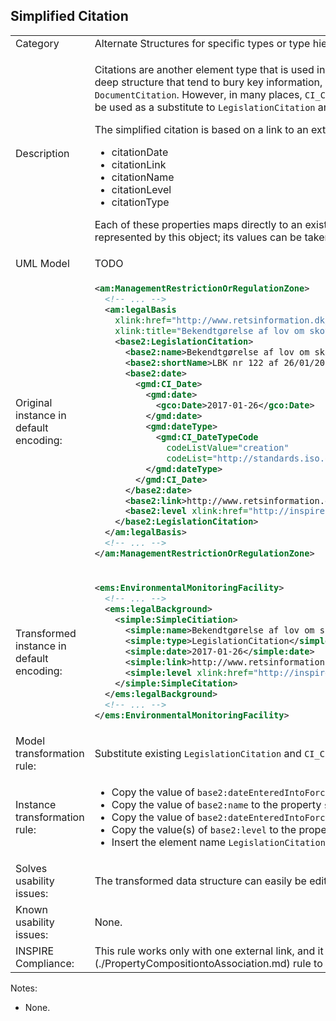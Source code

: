 ## Simplified Citation

<table>
<tr>
<td>Category</td>
<td>Alternate Structures for specific types or type hierarchies</td>
</tr>
<tr>
<td>Description</td>
<td><p>Citations are another element type that is used in many different places throughout the INSPIRE data specifications. ISO 19115 defines <code>CI_Citation</code>, which has a very deep structure that tend to bury key information, creating a lot of overhead. INSPIRE introduced two base types to simplify citations, <code>LegislationCitation</code> and <code>DocumentCitation</code>. However, in many places, <code>CI_Citation</code> is in use. This rule proposes a simplified alternative representation for <code>CI_Citation</code>. For consistency, it can also be used as a substitute to <code>LegislationCitation</code> and <code>DocumentCitation</code> when no external register is available.</p> 
<p>The simplified citation is based on a link to an external publication and adds minimal information with four properties:</p>
<ul>
    <li>citationDate</li>
    <li>citationLink</li>
    <li>citationName</li>
    <li>citationLevel</li>
    <li>citationType</li>
</ul>
<p>Each of these properties maps directly to an existing property of the original citation types. The <code>citationType</code> property can be used to indicate what kind of citation is represented by this object; its values can be taken from the original type name, or can be based on a codelist.</p>
</td>
</tr>
<tr>
<td>UML Model</td>
<td>TODO</td>
</tr>
<tr>
<td>Original instance in default encoding:</td>
<td>

```xml
<am:ManagementRestrictionOrRegulationZone>
  <!-- ... -->
  <am:legalBasis
    xlink:href="http://www.retsinformation.dk/eli/lta/2017/122"
    xlink:title="Bekendtgørelse af lov om skove">
    <base2:LegislationCitation>
      <base2:name>Bekendtgørelse af lov om skove</base2:name>
      <base2:shortName>LBK nr 122 af 26/01/2017</base2:shortName>
      <base2:date>
        <gmd:CI_Date>
          <gmd:date>
            <gco:Date>2017-01-26</gco:Date>
          </gmd:date>
          <gmd:dateType>
            <gmd:CI_DateTypeCode
              codeListValue="creation"
              codeList="http://standards.iso.org/ittf/PubliclyAvailableStandards/ISO_19139_Schemas/resources/codelist/ML_gmxCodelists.xml#CI_DateTypeCode" />
          </gmd:dateType>
        </gmd:CI_Date>
      </base2:date>
      <base2:link>http://www.retsinformation.dk/eli/lta/2017/122</base2:link>
      <base2:level xlink:href="http://inspire.ec.europa.eu/codelist/LegislationLevelValue/national" xlink:title="national" />
    </base2:LegislationCitation>
  </am:legalBasis>
  <!-- ... -->
</am:ManagementRestrictionOrRegulationZone>
```
   
</td>
</tr>
<tr>
<td>Transformed instance in default encoding:</td>
<td>

```xml
<ems:EnvironmentalMonitoringFacility>
  <!-- ... -->
  <ems:legalBackground>
    <simple:SimpleCitiation>
      <simple:name>Bekendtgørelse af lov om skove</simple:name>
      <simple:type>LegislationCitation</simple:type>
      <simple:date>2017-01-26</simple:date>
      <simple:link>http://www.retsinformation.dk/eli/lta/2017/122</simple:link>
      <simple:level xlink:href="http://inspire.ec.europa.eu/codelist/LegislationLevelValue/national" xlink:title="national" />
    </simple:SimpleCitation>
  </ems:legalBackground>
  <!-- ... -->
</ems:EnvironmentalMonitoringFacility>
``` 

</td>
</tr>
<tr>
<td>Model transformation rule: </td>
<td>
    <p>Substitute existing <code>LegislationCitation</code> and <code>CI_Citation</code> types with this SimpleCitation type.</p>
</td>
</tr>
<tr>
<td>Instance transformation rule:</td>
<td>
	<ul>
		<li>Copy the value of <code>base2:dateEnteredIntoForce</code> to the property <code>simple:date</code>.</li>
		<li>Copy the value of <code>base2:name</code> to the property <code>simple:name</code>.</li>
		<li>Copy the value of <code>base2:dateEnteredIntoForce</code> to the property <code>simple:date</code>.</li>
		<li>Copy the value(s) of <code>base2:level</code> to the property <code>simple:level</code>. Note that only one link may be present in the data.</li>
		<li>Insert the element name <code>LegislationCitation</code> to the property <code>simple:type</code>.</li>
	</ul>
</td>
</tr>
<tr>
<td>Solves usability issues:</td>
<td>The transformed data structure can easily be edited, filtered and symbolized in desktop GIS and web GIS software. This transformation also reduces data volume.</td>
</tr>
<tr>
<td>Known usability issues:</td>
<td>None.</td>
</tr>
<tr>
<td>INSPIRE Compliance:</td>
<td>This rule works only with one external link, and it removed finer grained information about dates. It can be combined with the [Property Composition to Association](./PropertyCompositiontoAssociation.md) rule to add more information from an external register.</td>
</tr>
</table>

Notes:

 * None.
